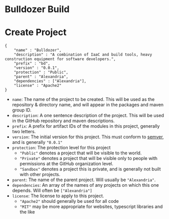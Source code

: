 # Bulldozer Build

# Create Project

```
{
	"name" : "Bulldozer",
	"description" : "A combination of IaaC and build tools, heavy construction equipment for software developers.",
	"prefix" : "bd",
	"version" : "0.0.1",
	"protection" : "Public",
	"parent" : "Alexandria",
	"dependencies" : ["Alexandria"],
	"license" : "Apache2"
}
```

* `name`: The name of the project to be created. This will be used as the repository & directory name, and will appear in the packages and maven group ID.
* `description`: A one sentence description of the project. This will be used in the GitHub repository and maven descriptions.
* `prefix`: A prefix for artifact IDs of the modules in this project, generally two letters.
* `version`: The initial version for this project. This must conform to [semver](https://semver.org/), and is generally `"0.0.1"`
* `protection`: The protection level for this project
  * `"Public"` denotes a project that will be visible to the world.
  * `"Private"` denotes a project that will be visible only to people with permissions at the GitHub organization level.
  * `"Sandbox"` denotes a project this is private, and is generally not built with other projects.
* `parent`: The name of the parent project.  Will usually be `"Alexandria"`.
* `dependencies`: An array of the names of any projects on which this one depends. Will often be `["Alexandria"]`
* `license`: The license to apply to this project.
  * `"Apache2"` should generally be used for all code
  * `"MIT"` may be more appropriate for websites, typescript libraries and the like